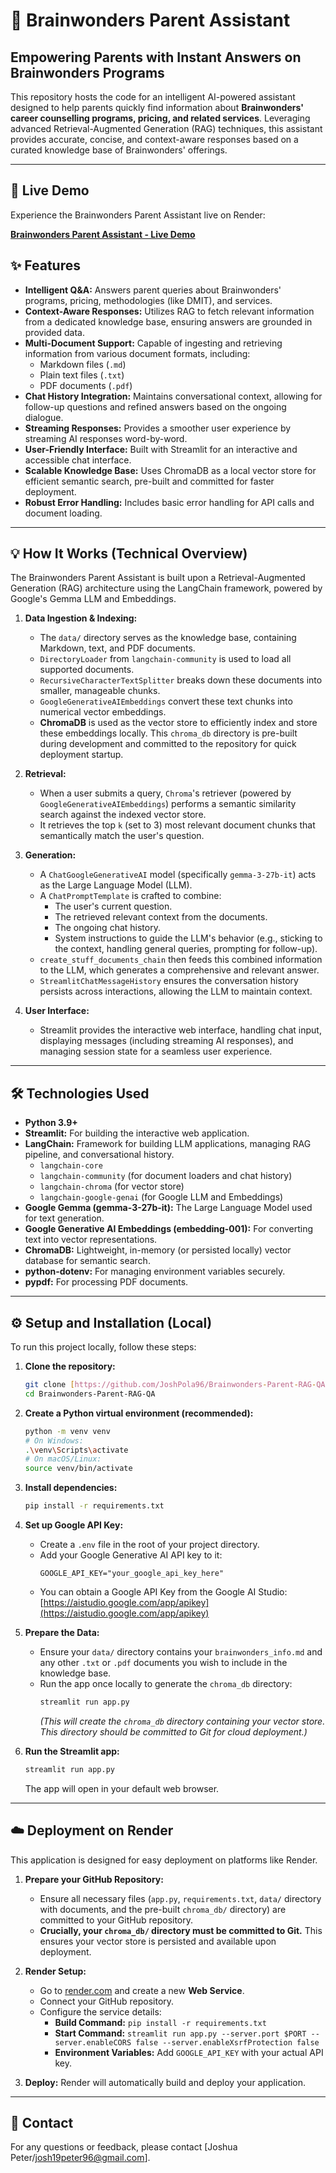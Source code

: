 # 🧠 Brainwonders Parent Assistant

## Empowering Parents with Instant Answers on Brainwonders Programs

This repository hosts the code for an intelligent AI-powered assistant designed to help parents quickly find information about **Brainwonders' career counselling programs, pricing, and related services**. Leveraging advanced Retrieval-Augmented Generation (RAG) techniques, this assistant provides accurate, concise, and context-aware responses based on a curated knowledge base of Brainwonders' offerings.

---

## 🚀 Live Demo

Experience the Brainwonders Parent Assistant live on Render:

[**Brainwonders Parent Assistant - Live Demo**](YOUR_RENDER_APP_URL_HERE)

## ✨ Features

* **Intelligent Q&A:** Answers parent queries about Brainwonders' programs, pricing, methodologies (like DMIT), and services.
* **Context-Aware Responses:** Utilizes RAG to fetch relevant information from a dedicated knowledge base, ensuring answers are grounded in provided data.
* **Multi-Document Support:** Capable of ingesting and retrieving information from various document formats, including:
    * Markdown files (`.md`)
    * Plain text files (`.txt`)
    * PDF documents (`.pdf`)
* **Chat History Integration:** Maintains conversational context, allowing for follow-up questions and refined answers based on the ongoing dialogue.
* **Streaming Responses:** Provides a smoother user experience by streaming AI responses word-by-word.
* **User-Friendly Interface:** Built with Streamlit for an interactive and accessible chat interface.
* **Scalable Knowledge Base:** Uses ChromaDB as a local vector store for efficient semantic search, pre-built and committed for faster deployment.
* **Robust Error Handling:** Includes basic error handling for API calls and document loading.

---

## 💡 How It Works (Technical Overview)

The Brainwonders Parent Assistant is built upon a Retrieval-Augmented Generation (RAG) architecture using the LangChain framework, powered by Google's Gemma LLM and Embeddings.

1.  **Data Ingestion & Indexing:**
    * The `data/` directory serves as the knowledge base, containing Markdown, text, and PDF documents.
    * `DirectoryLoader` from `langchain-community` is used to load all supported documents.
    * `RecursiveCharacterTextSplitter` breaks down these documents into smaller, manageable chunks.
    * `GoogleGenerativeAIEmbeddings` convert these text chunks into numerical vector embeddings.
    * **ChromaDB** is used as the vector store to efficiently index and store these embeddings locally. This `chroma_db` directory is pre-built during development and committed to the repository for quick deployment startup.

2.  **Retrieval:**
    * When a user submits a query, `Chroma`'s retriever (powered by `GoogleGenerativeAIEmbeddings`) performs a semantic similarity search against the indexed vector store.
    * It retrieves the top `k` (set to 3) most relevant document chunks that semantically match the user's question.

3.  **Generation:**
    * A `ChatGoogleGenerativeAI` model (specifically `gemma-3-27b-it`) acts as the Large Language Model (LLM).
    * A `ChatPromptTemplate` is crafted to combine:
        * The user's current question.
        * The retrieved relevant context from the documents.
        * The ongoing chat history.
        * System instructions to guide the LLM's behavior (e.g., sticking to the context, handling general queries, prompting for follow-up).
    * `create_stuff_documents_chain` then feeds this combined information to the LLM, which generates a comprehensive and relevant answer.
    * `StreamlitChatMessageHistory` ensures the conversation history persists across interactions, allowing the LLM to maintain context.

4.  **User Interface:**
    * Streamlit provides the interactive web interface, handling chat input, displaying messages (including streaming AI responses), and managing session state for a seamless user experience.

---

## 🛠️ Technologies Used

* **Python 3.9+**
* **Streamlit:** For building the interactive web application.
* **LangChain:** Framework for building LLM applications, managing RAG pipeline, and conversational history.
    * `langchain-core`
    * `langchain-community` (for document loaders and chat history)
    * `langchain-chroma` (for vector store)
    * `langchain-google-genai` (for Google LLM and Embeddings)
* **Google Gemma (gemma-3-27b-it):** The Large Language Model used for text generation.
* **Google Generative AI Embeddings (embedding-001):** For converting text into vector representations.
* **ChromaDB:** Lightweight, in-memory (or persisted locally) vector database for semantic search.
* **python-dotenv:** For managing environment variables securely.
* **pypdf:** For processing PDF documents.

---

## ⚙️ Setup and Installation (Local)

To run this project locally, follow these steps:

1.  **Clone the repository:**
    ```bash
    git clone [https://github.com/JoshPola96/Brainwonders-Parent-RAG-QA.git](https://github.com/JoshPola96/Brainwonders-Parent-RAG-QA.git)
    cd Brainwonders-Parent-RAG-QA
    ```

2.  **Create a Python virtual environment (recommended):**
    ```bash
    python -m venv venv
    # On Windows:
    .\venv\Scripts\activate
    # On macOS/Linux:
    source venv/bin/activate
    ```

3.  **Install dependencies:**
    ```bash
    pip install -r requirements.txt
    ```

4.  **Set up Google API Key:**
    * Create a `.env` file in the root of your project directory.
    * Add your Google Generative AI API key to it:
        ```
        GOOGLE_API_KEY="your_google_api_key_here"
        ```
    * You can obtain a Google API Key from the Google AI Studio: [https://aistudio.google.com/app/apikey](https://aistudio.google.com/app/apikey)

5.  **Prepare the Data:**
    * Ensure your `data/` directory contains your `brainwonders_info.md` and any other `.txt` or `.pdf` documents you wish to include in the knowledge base.
    * Run the app once locally to generate the `chroma_db` directory:
        ```bash
        streamlit run app.py
        ```
        *(This will create the `chroma_db` directory containing your vector store. This directory should be committed to Git for cloud deployment.)*

6.  **Run the Streamlit app:**
    ```bash
    streamlit run app.py
    ```
    The app will open in your default web browser.

---

## ☁️ Deployment on Render

This application is designed for easy deployment on platforms like Render.

1.  **Prepare your GitHub Repository:**
    * Ensure all necessary files (`app.py`, `requirements.txt`, `data/` directory with documents, and the pre-built `chroma_db/` directory) are committed to your GitHub repository.
    * **Crucially, your `chroma_db/` directory must be committed to Git.** This ensures your vector store is persisted and available upon deployment.

2.  **Render Setup:**
    * Go to [render.com](https://render.com/) and create a new **Web Service**.
    * Connect your GitHub repository.
    * Configure the service details:
        * **Build Command:** `pip install -r requirements.txt`
        * **Start Command:** `streamlit run app.py --server.port $PORT --server.enableCORS false --server.enableXsrfProtection false`
        * **Environment Variables:** Add `GOOGLE_API_KEY` with your actual API key.

3.  **Deploy:** Render will automatically build and deploy your application.

---

## 📧 Contact

For any questions or feedback, please contact [Joshua Peter/josh19peter96@gmail.com].
